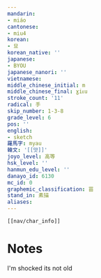 ```yaml
---
mandarin:
- miáo
cantonese:
- miu4
korean:
- 묘
korean_native: ''
japanese:
- BYOU
japanese_nanori: ''
vietnamese:
middle_chinese_initial: m
middle_chinese_final: ɣiᴇu
stroke_count: '11'
radical: 手
skip_number: 1-3-8
grade_level: 6
pos: ''
english:
- sketch
羅馬字: myau
韓文: '[[먓]]'
joyo_level: 高等
hsk_level: ''
hanmun_edu_level: ''
danayo_id: 6130
mc_id: 0
graphemic_classification: 苗
stand_in: 素描
aliases:
---
```

```meta-bind-embed
[[nav/char_info]]
```

# Notes
I'm shocked its not old
